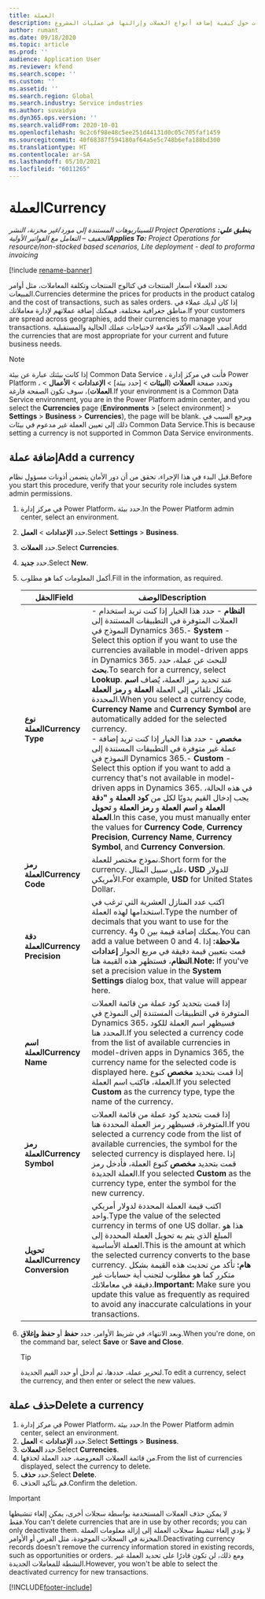 ```yaml
---
title: ‏‏العملة
description: يقدم هذا الموضوع معلومات حول كيفية إضافة أنواع العملات وإزالتها في عمليات المشروع.
author: rumant
ms.date: 09/18/2020
ms.topic: article
ms.prod: ''
audience: Application User
ms.reviewer: kfend
ms.search.scope: ''
ms.custom: ''
ms.assetid: ''
ms.search.region: Global
ms.search.industry: Service industries
ms.author: suvaidya
ms.dyn365.ops.version: ''
ms.search.validFrom: 2020-10-01
ms.openlocfilehash: 9c2c6f98e48c5ee251d44131d0c05c705faf1459
ms.sourcegitcommit: 40f68387f594180af64a5e5c748b6efa188bd300
ms.translationtype: HT
ms.contentlocale: ar-SA
ms.lasthandoff: 05/10/2021
ms.locfileid: "6011265"
---
```

# <a name="currency"></a><span data-ttu-id="ece28-103">‏‏العملة</span><span class="sxs-lookup"><span data-stu-id="ece28-103">Currency</span></span>

<span data-ttu-id="ece28-104">_**ينطبق علي:** ‏‫Project Operations للسيناريوهات المستندة إلى مورد/غير مخزنة‬، ‏‫النشر الخفيف – التعامل مع الفواتير الأولية‬_</span><span class="sxs-lookup"><span data-stu-id="ece28-104">_**Applies To:** Project Operations for resource/non-stocked based scenarios, Lite deployment - deal to proforma invoicing_</span></span>

[!include [rename-banner](~/includes/cc-data-platform-banner.md)]

<span data-ttu-id="ece28-105">تحدد العملاء أسعار المنتجات في كتالوج المنتجات وتكلفة المعاملات، مثل أوامر المبيعات.</span><span class="sxs-lookup"><span data-stu-id="ece28-105">Currencies determine the prices for products in the product catalog and the cost of transactions, such as sales orders.</span></span> <span data-ttu-id="ece28-106">إذا كان لديك عملاء في مناطق جغرافية مختلفة، فيمكنك إضافة عملاتهم لإدارة معاملاتك.</span><span class="sxs-lookup"><span data-stu-id="ece28-106">If your customers are spread across geographies, add their currencies to manage your transactions.</span></span> <span data-ttu-id="ece28-107">أضف العملات الأكثر ملاءمة لاحتياجات عملك الحالية والمستقبلية.</span><span class="sxs-lookup"><span data-stu-id="ece28-107">Add the currencies that are most appropriate for your current and future business needs.</span></span>  

> [!NOTE]
> <span data-ttu-id="ece28-108">إذا كانت بيئتك عبارة عن بيئة Common Data Service ، فأنت في مركز إدارة Power Platform ، وتحدد صفحة **العملات** (**البيئات** > [حدد بيئة] > **الإعدادات** > **الأعمال** > **العملات**)، سوف تكون الصفحة فارغة.</span><span class="sxs-lookup"><span data-stu-id="ece28-108">If your environment is a Common Data Service environment, you are in the Power Platform admin center, and you select the **Currencies** page (**Environments** > [select environment] > **Settings** > **Business** > **Currencies**), the page will be blank.</span></span> <span data-ttu-id="ece28-109">ويرجع السبب في ذلك إلى تعيين العملة غير مدعوم في بيئات Common Data Service.</span><span class="sxs-lookup"><span data-stu-id="ece28-109">This is because setting a currency is not supported in Common Data Service environments.</span></span>

## <a name="add-a-currency"></a><span data-ttu-id="ece28-110">إضافة عملة</span><span class="sxs-lookup"><span data-stu-id="ece28-110">Add a currency</span></span>  
<span data-ttu-id="ece28-111">قبل البدء في هذا الإجراء، تحقق من أن دور الأمان يتضمن أذونات مسؤول نظام.</span><span class="sxs-lookup"><span data-stu-id="ece28-111">Before you start this procedure, verify that your security role includes system admin permissions.</span></span> 

1. <span data-ttu-id="ece28-112">في مركز إدارة Power Platform، حدد بيئة.</span><span class="sxs-lookup"><span data-stu-id="ece28-112">In the Power Platform admin center, select an environment.</span></span> 
2. <span data-ttu-id="ece28-113">حدد **الإعدادات** > **العمل**.</span><span class="sxs-lookup"><span data-stu-id="ece28-113">Select **Settings** > **Business**.</span></span>
3. <span data-ttu-id="ece28-114">حدد **العملات**.</span><span class="sxs-lookup"><span data-stu-id="ece28-114">Select **Currencies**.</span></span>  
4. <span data-ttu-id="ece28-115">حدد **جديد**.</span><span class="sxs-lookup"><span data-stu-id="ece28-115">Select **New**.</span></span>  
5. <span data-ttu-id="ece28-116">أكمل المعلومات كما هو مطلوب.</span><span class="sxs-lookup"><span data-stu-id="ece28-116">Fill in the information, as required.</span></span>  


   |          <span data-ttu-id="ece28-117">الحقل</span><span class="sxs-lookup"><span data-stu-id="ece28-117">Field</span></span>          |                                                                                                                                                                                                                                                                                                                                                                            <span data-ttu-id="ece28-118">الوصف</span><span class="sxs-lookup"><span data-stu-id="ece28-118">Description</span></span>                                                                                                                                                                                                                                                                                                                                                                            |
   |-------------------------|-------------------------------------------------------------------------------------------------------------------------------------------------------------------------------------------------------------------------------------------------------------------------------------------------------------------------------------------------------------------------------------------------------------------------------------------------------------------------------------------------------------------------------------------------------------------------------------------------------------------------------------------------------------------------------------------------------------------------------------------------------------------|
   |    <span data-ttu-id="ece28-119">**نوع العملة**</span><span class="sxs-lookup"><span data-stu-id="ece28-119">**Currency Type**</span></span>    | <span data-ttu-id="ece28-120">- **النظام** - حدد هذا الخيار إذا كنت تريد استخدام العملات المتوفرة في التطبيقات المستندة إلى النموذج في Dynamics 365.</span><span class="sxs-lookup"><span data-stu-id="ece28-120">- **System** - Select this option if you want to use the currencies available in model-driven apps in Dynamics 365.</span></span> <span data-ttu-id="ece28-121">للبحث عن عملة، حدد **بحث**.</span><span class="sxs-lookup"><span data-stu-id="ece28-121">To search for a currency,  select **Lookup**.</span></span> <span data-ttu-id="ece28-122">عند تحديد رمز العملة، يُضاف **اسم العملة** و **رمز العملة‏‎** بشكل تلقائي إلى العملة المحددة.</span><span class="sxs-lookup"><span data-stu-id="ece28-122">When you select a currency code, **Currency Name** and **Currency Symbol** are automatically added for the selected currency.</span></span><br /><span data-ttu-id="ece28-123">- **مخصص** - حدد هذا الخيار إذا كنت تريد إضافة عملة غير متوفرة في التطبيقات المستندة إلى النموذج في Dynamics 365.</span><span class="sxs-lookup"><span data-stu-id="ece28-123">- **Custom** - Select this option if you want to add a currency that's not available in model-driven apps in Dynamics 365.</span></span> <span data-ttu-id="ece28-124">في هذه الحالة، يجب إدخال القيم يدويًا لكل من **كود العملة** و **"دقة العملة** و **اسم العملة** و **رمز العملة** و **تحويل العملة**.</span><span class="sxs-lookup"><span data-stu-id="ece28-124">In this case, you must manually enter the values for **Currency Code**, **Currency Precision**, **Currency Name**, **Currency Symbol**, and **Currency Conversion**.</span></span> |
   |    <span data-ttu-id="ece28-125">**رمز العملة**</span><span class="sxs-lookup"><span data-stu-id="ece28-125">**Currency Code**</span></span>    |                                                                                                                                                                                                                                                                                                                                            <span data-ttu-id="ece28-126">نموذج مختصر للعملة.</span><span class="sxs-lookup"><span data-stu-id="ece28-126">Short form for the currency.</span></span> <span data-ttu-id="ece28-127">على سبيل المثال، **USD** للدولار الأمريكي.</span><span class="sxs-lookup"><span data-stu-id="ece28-127">For example, **USD** for United States Dollar.</span></span>                                                                                                                                                                                                                                                                                                                                            |
   | <span data-ttu-id="ece28-128">**دقة العملة**</span><span class="sxs-lookup"><span data-stu-id="ece28-128">**Currency Precision**</span></span>  |                                                                                                                                                                                  <span data-ttu-id="ece28-129">اكتب عدد المنازل العشرية التي ترغب في استخدامها لهذه العملة.</span><span class="sxs-lookup"><span data-stu-id="ece28-129">Type the number of decimals that you want to use for the currency.</span></span>  <span data-ttu-id="ece28-130">يمكنك إضافة قيمة بين 0 و4.</span><span class="sxs-lookup"><span data-stu-id="ece28-130">You can add a value between 0 and 4.</span></span> <span data-ttu-id="ece28-131">**ملاحظة:**  إذا قمت بتعيين قيمة دقيقة في مربع الحوار **إعدادات النظام**، فستظهر هذه القيمة هنا.</span><span class="sxs-lookup"><span data-stu-id="ece28-131">**Note:**  If you've set a precision value in the **System Settings** dialog box, that value will appear here.</span></span>                                                                                                                                                                                  |
   |    <span data-ttu-id="ece28-132">**اسم العملة**</span><span class="sxs-lookup"><span data-stu-id="ece28-132">**Currency Name**</span></span>    |                                                                                                                                                                                                                                         <span data-ttu-id="ece28-133">إذا قمت بتحديد كود عملة من قائمة العملات المتوفرة في التطبيقات المستندة إلى النموذج في Dynamics 365، فسيظهر اسم العملة للكود المحدد هنا.</span><span class="sxs-lookup"><span data-stu-id="ece28-133">If you selected a currency code from the list of available currencies in model-driven apps in Dynamics 365, the currency name for the selected code is displayed here.</span></span> <span data-ttu-id="ece28-134">إذا قمت بتحديد **مخصص** كنوع العملة، فاكتب اسم العملة.</span><span class="sxs-lookup"><span data-stu-id="ece28-134">If you selected **Custom** as the currency type, type the name of the currency.</span></span>                                                                                                                                                                                                                                          |
   |   <span data-ttu-id="ece28-135">**رمز العملة**</span><span class="sxs-lookup"><span data-stu-id="ece28-135">**Currency Symbol**</span></span>   |                                                                                                                                                                                                                                                                      <span data-ttu-id="ece28-136">إذا قمت بتحديد كود عملة من قائمة العملات المتوفرة، فسيظهر رمز العملة المحددة هنا.</span><span class="sxs-lookup"><span data-stu-id="ece28-136">If you selected a currency code from the list of available currencies, the symbol for the selected currency is displayed here.</span></span> <span data-ttu-id="ece28-137">إذا قمت بتحديد **مخصص** كنوع العملة، فأدخل رمز العملة الجديدة.</span><span class="sxs-lookup"><span data-stu-id="ece28-137">If you selected **Custom** as the currency type, enter the symbol for the new currency.</span></span>                                                                                                                                                                                                                                                                       |
   | <span data-ttu-id="ece28-138">**تحويل العملة**</span><span class="sxs-lookup"><span data-stu-id="ece28-138">**Currency Conversion**</span></span> |                                                                                                                                                                                                                                     <span data-ttu-id="ece28-139">اكتب قيمة العملة المحددة لدولار أمريكي واحد.</span><span class="sxs-lookup"><span data-stu-id="ece28-139">Type the value of the selected currency in terms of one US dollar.</span></span> <span data-ttu-id="ece28-140">هذا هو المبلغ الذي يتم به تحويل العملة المحددة إلى العملة الأساسية.</span><span class="sxs-lookup"><span data-stu-id="ece28-140">This is the amount at which the selected currency converts to the base currency.</span></span> <span data-ttu-id="ece28-141">**هام:**  تأكد من تحديث هذه القيمة بشكل متكرر كما هو مطلوب لتجنب أية حسابات غير دقيقة في معاملاتك.</span><span class="sxs-lookup"><span data-stu-id="ece28-141">**Important:**  Make sure you update this value as frequently as required to avoid any inaccurate calculations in your transactions.</span></span>                                                                                                                                                                                                                                      |


6. <span data-ttu-id="ece28-142">وبعد الانتهاء، في شريط الأوامر، حدد **حفظ** أو **حفظ وإغلاق**.</span><span class="sxs-lookup"><span data-stu-id="ece28-142">When you're done, on the command bar, select **Save** or **Save and Close**.</span></span>  

   > [!TIP]
   >  <span data-ttu-id="ece28-143">لتحرير عملة، حددها، ثم أدخل أو حدد القيم الجديدة.</span><span class="sxs-lookup"><span data-stu-id="ece28-143">To edit a currency, select the currency, and then enter or select the new values.</span></span>  

## <a name="delete-a-currency"></a><span data-ttu-id="ece28-144">حذف عملة</span><span class="sxs-lookup"><span data-stu-id="ece28-144">Delete a currency</span></span>  

1. <span data-ttu-id="ece28-145">في مركز إدارة Power Platform، حدد بيئة.</span><span class="sxs-lookup"><span data-stu-id="ece28-145">In the Power Platform admin center, select an environment.</span></span> 
2. <span data-ttu-id="ece28-146">حدد **الإعدادات** > **العمل**.</span><span class="sxs-lookup"><span data-stu-id="ece28-146">Select **Settings** > **Business**.</span></span>
3. <span data-ttu-id="ece28-147">حدد **العملات**.</span><span class="sxs-lookup"><span data-stu-id="ece28-147">Select **Currencies**.</span></span>  
4. <span data-ttu-id="ece28-148">من قائمة العملات المعروضة، حدد العملة لحذفها.</span><span class="sxs-lookup"><span data-stu-id="ece28-148">From the list of currencies displayed, select the currency to delete.</span></span>  
5. <span data-ttu-id="ece28-149">حدد **حذف**.</span><span class="sxs-lookup"><span data-stu-id="ece28-149">Select **Delete**.</span></span>  
6. <span data-ttu-id="ece28-150">قم بتأكيد الحذف.</span><span class="sxs-lookup"><span data-stu-id="ece28-150">Confirm the deletion.</span></span>  

> [!IMPORTANT]
>  <span data-ttu-id="ece28-151">لا يمكن حذف العملات المستخدمة بواسطة سجلات أخرى، يمكن إلغاء تنشيطها فقط.</span><span class="sxs-lookup"><span data-stu-id="ece28-151">You can't delete currencies that are in use by other records; you can only deactivate them.</span></span> <span data-ttu-id="ece28-152">لا يؤدي إلغاء تنشيط سجلات العملة إلى إزالة معلومات العملة المخزنة في السجلات الموجودة، مثل الفرص أو الأوامر.</span><span class="sxs-lookup"><span data-stu-id="ece28-152">Deactivating currency records doesn't remove the currency information stored in existing records, such as opportunities or orders.</span></span> <span data-ttu-id="ece28-153">ومع ذلك، لن تكون قادرًا على تحديد العملة غير النشطة للمعاملات الجديدة.</span><span class="sxs-lookup"><span data-stu-id="ece28-153">However, you won't be able to select the deactivated currency for new transactions.</span></span>  


[!INCLUDE[footer-include](../includes/footer-banner.md)]